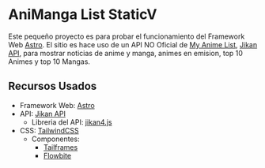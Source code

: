# AniManga List StaticV

Este pequeño proyecto es para probar el funcionamiento del Framework Web [Astro](https://docs.astro.build/en/getting-started/).
El sitio es hace uso de un API NO Oficial de [My Anime List](https://myanimelist.net/), [Jikan API](https://docs.api.jikan.moe/), para mostrar noticias de anime y manga, animes en emision, top 10 Animes y top 10 Mangas.

## Recursos Usados
- Framework Web: [Astro](https://docs.astro.build/en/getting-started/)
- API: [Jikan API](https://docs.api.jikan.moe/)
	- Libreria del API: [jikan4.js](https://rizzzigit.github.io/jikan4.js/)
- CSS: [TailwindCSS](https://tailwindcss.com/docs/installation)
	- Componentes: 
		- [Tailframes](https://www.tailframes.com/)
		- [Flowbite](https://flowbite.com/docs/components/card/ )